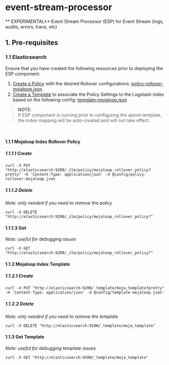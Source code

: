 # event-stream-processor
** EXPERIMENTAL** Event Stream Processor (ESP) for Event Stream (logs, audits, errors, trace, etc)

## 1. Pre-requisites

### 1.1 Elasticsearch

Ensure that you have created the following resources prior to deploying the ESP component:
1. [Create a Policy](#1111-create) with the desired Rollover configurations: [policy-rollover-mojaloop.json](./config/policy-rollover-mojaloop.json)
2. [Create a Template](#1121-create) to associate the Policy Settings to the Logstash index based on the following config: [template-mojaloop.json](./config/template-mojaloop.json)

> __NOTE__:<br/>
> If ESP component is running prior to configuring the above template, the index mapping will be auto-created and will not take effect.

<br/>

#### 1.1.1 Mojaloop Index Rollover Policy

##### 1.1.1.1 Create
```curl
curl -X PUT "http://elasticsearch:9200/_ilm/policy/mojaloop_rollover_policy?pretty" -H 'Content-Type: application/json' -d @config/policy-rollover-mojaloop.json
```

##### 1.1.1.2 Delete
_Note: only needed if you need to remove the policy_
```curl
curl -X DELETE "http://elasticsearch:9200/_ilm/policy/mojaloop_rollover_policy?"
```

#### 1.1.1.3 Get
_Note: useful for debugging issues_
```curl
curl -X GET "http://elasticsearch:9200/_ilm/policy/mojaloop_rollover_policy?"
```

#### 1.1.2 Mojaloop Index Template

##### 1.1.2.1 Create
```curl
curl -X PUT "http://elasticsearch:9200/_template/moja_template?pretty" -H 'Content-Type: application/json' -d @config/template-mojaloop.json'
```

##### 1.1.2.2 Delete
_Note: only needed if you need to remove the template_
 ```curl
 curl -X DELETE "http://elasticsearch:9200/_template/moja_template"
 ```
 
 #### 1.1.3 Get Template
 _Note: useful for debugging template issues_
 ```curl
 curl -X GET "http://elasticsearch:9200/_template/moja_template"
 ```
 
